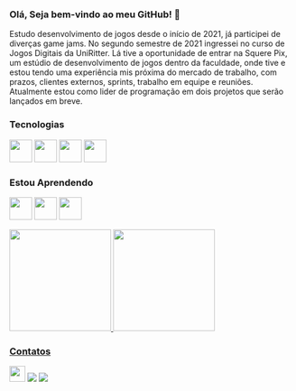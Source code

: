 ### Olá, Seja bem-vindo ao meu GitHub! 👋

Estudo desenvolvimento de jogos desde o início de 2021, já participei de diverças game jams. No segundo semestre de 2021 ingressei no curso de Jogos Digitais da UniRitter. Lá tive a oportunidade de entrar na Squere Pix, um estúdio de desenvolvimento de jogos dentro da faculdade, onde tive e estou tendo uma experiência mis próxima do mercado de trabalho, com prazos, clientes externos, sprints, trabalho em equipe e reuniões. Atualmente estou como lider de programação em dois projetos que serão lançados em breve.


### Tecnologias
<img src="https://preview.redd.it/tu3gt6ysfxq71.png?auto=webp&s=10ab55d9dc09e7ed6ea59bd5916800a5272d5969" width="40" height="40" /> <img src="https://cdn.jsdelivr.net/gh/devicons/devicon/icons/git/git-original.svg" width="40" height="40"/> <img src="https://user-images.githubusercontent.com/78811958/169853125-f1e80df4-c0ed-497f-988b-bee3ad20265f.png" width="40" height="40"/> <img src="https://cdn.icon-icons.com/icons2/2415/PNG/512/csharp_original_logo_icon_146578.png" width="40" height="40"/>

### Estou Aprendendo
<img src="https://cdn.jsdelivr.net/gh/devicons/devicon/icons/javascript/javascript-original.svg" width="40" height="40"/> <img src="https://cdn.jsdelivr.net/gh/devicons/devicon/icons/html5/html5-plain-wordmark.svg" width="40" height="40"/> <img src="https://cdn.jsdelivr.net/gh/devicons/devicon/icons/css3/css3-plain-wordmark.svg" width="40" height="40" />
  
<a href="https://github.com/seu-usuário-aqui">
<img height="180em" src="https://github-readme-stats.vercel.app/api/top-langs/?username=Murilazuo&layout=compact&langs_count=7&theme=dracula"/>
<img height="180em" src="https://github-readme-stats.vercel.app/api?username=Murilazuo&show_icons=true&theme=dracula&include_all_commits=true&count_private=true"/>
  
### Contatos
<a href="https://murilo-bezerra.itch.io" target="_blank"><img src="https://static.itch.io/images/logo_rect.png" target="_blank" height="28"></a> <a href = "mailto:murilozerra@gmail.com"><img src="https://img.shields.io/badge/Gmail-D14836?style=for-the-badge&logo=gmail&logoColor=white" target="_blank"></a>
<a href="https://www.linkedin.com/in/murilo-bezerra-190982137" target="_blank"><img src="https://img.shields.io/badge/-LinkedIn-%230077B5?style=for-the-badge&logo=linkedin&logoColor=white" target="_blank"></a>  
  
<!--
**Murilazuo/Murilazuo** is a ✨ _special_ ✨ repository because its `README.md` (this file) appears on your GitHub profile.

Here are some ideas to get you started:

- 🔭 I’m currently working on ...
- 🌱 I’m currently learning ...
- 👯 I’m looking to collaborate on ...
- 🤔 I’m looking for help with ...
- 💬 Ask me about ...
- 📫 How to reach me: ...
- 😄 Pronouns: ...
- ⚡ Fun fact: ...
-->
